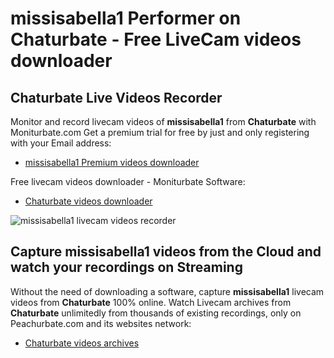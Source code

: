 # missisabella1 Performer on Chaturbate - Free LiveCam videos downloader

## Chaturbate Live Videos Recorder

Monitor and record livecam videos of **missisabella1** from **Chaturbate** with Moniturbate.com
Get a premium trial for free by just and only registering with your Email address:
* [missisabella1 Premium videos downloader](https://moniturbate.com/request-demo-licence-key.html)

Free livecam videos downloader - Moniturbate Software:
* [Chaturbate videos downloader](https://moniturbate.com/moniturbate-download-software.html)

![missisabella1 livecam videos recorder](https://peachurnet.com/templates/moniturbate-software.png)


## Capture missisabella1 videos from the Cloud and watch your recordings on Streaming

Without the need of downloading a software, capture **missisabella1** livecam videos from **Chaturbate** 100% online.
Watch Livecam archives from **Chaturbate** unlimitedly from thousands of existing recordings, only on Peachurbate.com and its websites network:
* [Chaturbate videos archives](https://peachurnet.com/)